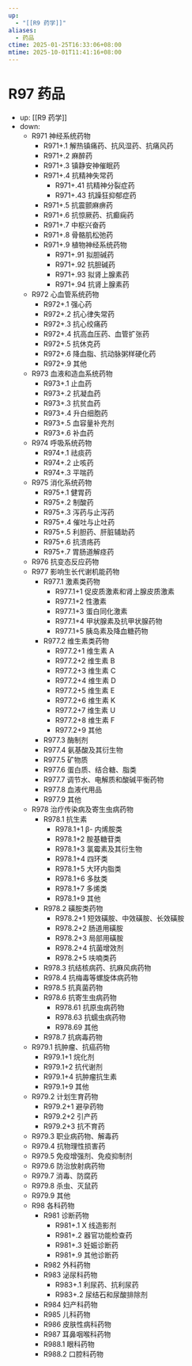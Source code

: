 ```yaml
---
up:
  - "[[R9 药学]]"
aliases:
  - 药品
ctime: 2025-01-25T16:33:06+08:00
mtime: 2025-10-01T11:41:16+08:00
---
```


# R97 药品

- up: [[R9 药学]]
- down:	
	- R971 神经系统药物
		- R971+.1 解热镇痛药、抗风湿药、抗痛风药
		- R971+.2 麻醉药
		- R971+.3 镇静安神催眠药
		- R971+.4 抗精神失常药
			- R971+.41 抗精神分裂症药
			- R971+.43 抗躁狂抑郁症药
		- R971+.5 抗震颤麻痹药
		- R971+.6 抗惊厥药、抗癫痫药
		- R971+.7 中枢兴奋药
		- R971+.8 骨骼肌松弛药
		- R971+.9 植物神经系统药物
			- R971+.91 拟胆碱药
			- R971+.92 抗胆碱药
			- R971+.93 拟肾上腺素药
			- R971+.94 抗肾上腺素药
	- R972 心血管系统药物
		- R972+.1 强心药
		- R972+.2 抗心律失常药
		- R972+.3 抗心绞痛药
		- R972+.4 抗高血压药、血管扩张药
		- R972+.5 抗休克药
		- R972+.6 降血脂、抗动脉粥样硬化药
		- R972+.9 其他
	- R973 血液和造血系统药物
		- R973+.1 止血药
		- R973+.2 抗凝血药
		- R973+.3 抗贫血药
		- R973+.4 升白细胞药
		- R973+.5 血容量补充剂
		- R973+.6 补血药
	- R974 呼吸系统药物
		- R974+.1 祛痰药
		- R974+.2 止咳药
		- R974+.3 平喘药
	- R975 消化系统药物
		- R975+.1 健胃药
		- R975+.2 制酸药
		- R975+.3 泻药与止泻药
		- R975+.4 催吐与止吐药
		- R975+.5 利胆药、肝脏辅助药
		- R975+.6 抗溃疡药
		- R975+.7 胃肠道解痉药
	- R976 抗变态反应药物
	- R977 影响生长代谢机能药物
		- R977.1 激素类药物
			- R977.1+1 促皮质激素和肾上腺皮质激素
			- R977.1+2 性激素
			- R977.1+3 蛋白同化激素
			- R977.1+4 甲状腺素及抗甲状腺药物
			- R977.1+5 胰岛素及降血糖药物
		- R977.2 维生素类药物
			- R977.2+1 维生素 A
			- R977.2+2 维生素 B
			- R977.2+3 维生素 C
			- R977.2+4 维生素 D
			- R977.2+5 维生素 E
			- R977.2+6 维生素 K
			- R977.2+7 维生素 U
			- R977.2+8 维生素 F
			- R977.2+9 其他
		- R977.3 酶制剂
		- R977.4 氨基酸及其衍生物
		- R977.5 矿物质
		- R977.6 蛋白质、结合糖、脂类
		- R977.7 调节水、电解质和酸碱平衡药物
		- R977.8 血液代用品
		- R977.9 其他
	- R978 治疗传染病及寄生虫病药物
		- R978.1 抗生素
			- R978.1+1 β- 内烯胺类
			- R978.1+2 胺基糖苷类
			- R978.1+3 氯霉素及其衍生物
			- R978.1+4 四环类
			- R978.1+5 大环内脂类
			- R978.1+6 多肽类
			- R978.1+7 多烯类
			- R978.1+9 其他
		- R978.2 磺胺类药物
			- R978.2+1 短效磺胺、中效磺胺、长效磺胺
			- R978.2+2 肠道用磺胺
			- R978.2+3 局部用磺胺
			- R978.2+4 抗菌增效剂
			- R978.2+5 呋喃类药
		- R978.3 抗结核病药、抗麻风病药物
		- R978.4 抗梅毒等螺旋体病药物
		- R978.5 抗真菌药物
		- R978.6 抗寄生虫病药物
			- R978.61 抗原虫病药物
			- R978.63 抗蠕虫病药物
			- R978.69 其他
		- R978.7 抗病毒药物
	- R979.1 抗肿瘤、抗癌药物
		- R979.1+1 烷化剂
		- R979.1+2 抗代谢剂
		- R979.1+4 抗肿瘤抗生素
		- R979.1+9 其他
	- R979.2 计划生育药物
		- R979.2+1 避孕药物
		- R979.2+2 引产药
		- R979.2+3 抗不育药
	- R979.3 职业病药物、解毒药
	- R979.4 抗物理性损害药
	- R979.5 免疫增强剂、免疫抑制剂
	- R979.6 防治放射病药物
	- R979.7 消毒、防腐药
	- R979.8 杀虫、灭鼠药
	- R979.9 其他
	- R98 各科药物
		- R981 诊断药物
			- R981+.1 X 线造影剂
			- R981+.2 器官功能检查药
			- R981+.3 妊娠诊断药
			- R981+.9 其他诊断药
		- R982 外科药物
		- R983 泌尿科药物
			- R983+.1 利尿药、抗利尿药
			- R983+.2 尿结石和尿酸排除剂
		- R984 妇产科药物
		- R985 儿科药物
		- R986 皮肤性病科药物
		- R987 耳鼻咽喉科药物
		- R988.1 眼科药物
		- R988.2 口腔科药物
	
